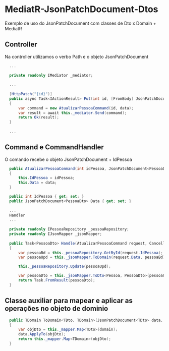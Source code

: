 # MediatR-JsonPatchDocument-Dtos
Exemplo de uso do JsonPatchDocument com classes de Dto x Domain + MediatR

## Controller
Na controller utilizamos o verbo Path e o objeto JsonPatchDocument<PessoaDto>

```c#
  ...
  
  private readonly IMediator _mediator;
  
  ...
  
  [HttpPatch("{id}")]
  public async Task<IActionResult> Put(int id, [FromBody] JsonPatchDocument<PessoaDto> data)
  {
      var command = new AtualizarPessoaCommand(id, data);
      var result = await this._mediator.Send(command);
      return Ok(result);
  } 
  
  ...
```

## Command e CommandHandler
O comando recebe o objeto JsonPatchDocument<PessoaDto> + IdPessoa
  
```c#
  public AtualizarPessoaCommand(int idPessoa, JsonPatchDocument<PessoaDto> data)
  {
      this.IdPessoa = idPessoa;
      this.Data = data;
  }

  public int IdPessoa { get; set; }
  public JsonPatchDocument<PessoaDto> Data { get; set; }
  
  ...
  Handler
  ...
  
  private readonly IPessoaRepository _pessoaRepository;
  private readonly IJsonMapper _jsonMapper;  
  
  public Task<PessoaDto> Handle(AtualizarPessoaCommand request, CancellationToken cancellationToken)
  {
      var pessoaBd = this._pessoaRepository.GetById(request.IdPessoa);
      var pessoaUpd = this._jsonMapper.ToDomain(request.Data, pessoaBd);

      this._pessoaRepository.Update(pessoaUpd);

      var pessoaDto = this._jsonMapper.ToDto<Pessoa, PessoaDto>(pessoaUpd);
      return Task.FromResult(pessoaDto);
  }
```
  
## Classe auxiliar para mapear e aplicar as operações no objeto de dominio
```c#
  public TDomain ToDomain<TDto, TDomain>(JsonPatchDocument<TDto> data, TDomain domain) where TDto : class where TDomain : class 
  {
      var objDto = this._mapper.Map<TDto>(domain);
      data.ApplyTo(objDto);
      return this._mapper.Map<TDomain>(objDto);
  }
```
